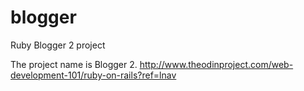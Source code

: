 # blogger
Ruby Blogger 2 project


The project name is Blogger 2.
http://www.theodinproject.com/web-development-101/ruby-on-rails?ref=lnav